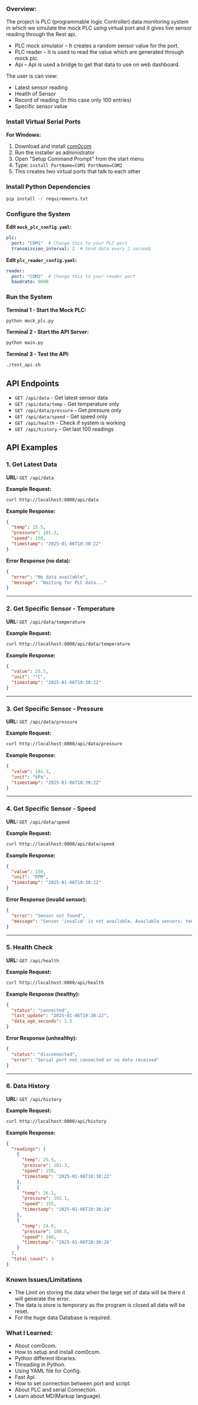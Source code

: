 ### Overview:
The project is PLC (programmable logic Controller) data monitoring system in which we simulate the mock PLC using virtual port and it gives live sensor reading through the Rest api.
  -	PLC mock simulator – It creates a random sensor value for the port.
  -	PLC reader – It is used to read the value which are generated through mock plc.
  -	Api – Api is used a bridge to get that data to use on web dashboard.

The user is can view:
  -	Latest sensor reading
  -	Health of Sensor
  -	Record of reading (In this case only 100 entries)
  -	Specific sensor value

### Install Virtual Serial Ports

**For Windows:**
1. Download and install [com0com](https://sourceforge.net/projects/com0com/)
2. Run the installer as administrator
3. Open "Setup Command Prompt" from the start menu
4. Type: `install PortName=COM1 PortName=COM2`
5. This creates two virtual ports that talk to each other

### Install Python Dependencies

```bash
pip install -r requirements.txt
```

### Configure the System

**Edit `mock_plc_config.yaml`:**
```yaml
plc:
  port: "COM1"  # Change this to your PLC port
  transmission_interval: 2  # Send data every 2 seconds
```

**Edit `plc_reader_config.yaml`:**
```yaml
reader:
  port: "COM2"  # Change this to your reader port
  baudrate: 9600
```

### Run the System

**Terminal 1 - Start the Mock PLC:**
```bash
python mock_plc.py
```

**Terminal 2 - Start the API Server:**
```bash
python main.py
```

**Terminal 3 - Test the API:**
```bash
./test_api.sh
```

## API Endpoints

- `GET /api/data` - Get latest sensor data
- `GET /api/data/temp` - Get temperature only
- `GET /api/data/pressure` - Get pressure only  
- `GET /api/data/speed` - Get speed only
- `GET /api/health` - Check if system is working
- `GET /api/history` - Get last 100 readings
## API Examples

### 1. Get Latest Data
**URL:** `GET /api/data`

**Example Request:**
```bash
curl http://localhost:8000/api/data
```

**Example Response:**
```json
{
  "temp": 25.5,
  "pressure": 101.3,
  "speed": 150,
  "timestamp": "2025-01-06T10:30:22"
}
```

**Error Response (no data):**
```json
{
  "error": "No data available",
  "message": "Waiting for PLC data..."
}
```

---

### 2. Get Specific Sensor - Temperature
**URL:** `GET /api/data/temperature`

**Example Request:**
```bash
curl http://localhost:8000/api/data/temperature
```

**Example Response:**
```json
{
  "value": 25.5,
  "unit": "°C",
  "timestamp": "2025-01-06T10:30:22"
}
```

---

### 3. Get Specific Sensor - Pressure
**URL:** `GET /api/data/pressure`

**Example Request:**
```bash
curl http://localhost:8000/api/data/pressure
```

**Example Response:**
```json
{
  "value": 101.3,
  "unit": "kPa",
  "timestamp": "2025-01-06T10:30:22"
}
```

---

### 4. Get Specific Sensor - Speed
**URL:** `GET /api/data/speed`

**Example Request:**
```bash
curl http://localhost:8000/api/data/speed
```

**Example Response:**
```json
{
  "value": 150,
  "unit": "RPM",
  "timestamp": "2025-01-06T10:30:22"
}
```

**Error Response (invalid sensor):**
```json
{
  "error": "Sensor not found",
  "message": "Sensor 'invalid' is not available. Available sensors: temp, pressure, speed"
}
```

---

### 5. Health Check
**URL:** `GET /api/health`

**Example Request:**
```bash
curl http://localhost:8000/api/health
```

**Example Response (healthy):**
```json
{
  "status": "connected",
  "last_update": "2025-01-06T10:30:22",
  "data_age_seconds": 1.5
}
```

**Error Response (unhealthy):**
```json
{
  "status": "disconnected",
  "error": "Serial port not connected or no data received"
}
```

---

### 6. Data History
**URL:** `GET /api/history`

**Example Request:**
```bash
curl http://localhost:8000/api/history
```

**Example Response:**
```json
{
  "readings": [
    {
      "temp": 25.5,
      "pressure": 101.3,
      "speed": 150,
      "timestamp": "2025-01-06T10:30:22"
    },
    {
      "temp": 26.1,
      "pressure": 102.1,
      "speed": 155,
      "timestamp": "2025-01-06T10:30:24"
    },
    {
      "temp": 24.8,
      "pressure": 100.5,
      "speed": 148,
      "timestamp": "2025-01-06T10:30:26"
    }
  ],
  "total_count": 3
}
```



### Known Issues/Limitations	
- The Limit on storing the data when the large set of data will be there it will generate  the error.
- The data is store is temporary as the program is closed all data will be reset.
- For the huge data Database is required.

###  What I Learned:
- About com0com.
- How to setup and install com0com.
- Python different libraries.
- Threading in Python.
- Using YAML file for Config.
- Fast Api.
- How to set connection between port and script.
- About PLC and serial Connection.
- Learn about MD(Markup language).
